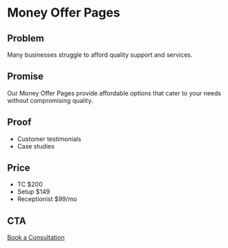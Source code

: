 # Money Offer Pages

## Problem
Many businesses struggle to afford quality support and services.

## Promise
Our Money Offer Pages provide affordable options that cater to your needs without compromising quality.

## Proof
- Customer testimonials
- Case studies

## Price
- TC $200
- Setup $149
- Receptionist $99/mo

## CTA
[Book a Consultation]({TC_LINK})